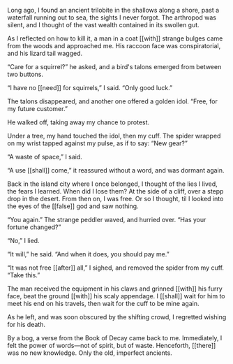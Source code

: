 



Long ago, I found an ancient trilobite in the shallows along a shore, past a waterfall running out to sea, the sights I never forgot. The arthropod was silent, and I thought of the vast wealth contained in its swollen gut.

As I reflected on how to kill it, a man in a coat [[with]] strange bulges came from the woods and approached me. His raccoon face was conspiratorial, and his lizard tail wagged.

“Care for a squirrel?” he asked, and a bird's talons emerged from between two buttons.

“I have no [[need]] for squirrels,” I said. “Only good luck.”

The talons disappeared, and another one offered a golden idol. “Free, for my future customer.”

He walked off, taking away my chance to protest.

Under a tree, my hand touched the idol, then my cuff. The spider wrapped on my wrist tapped against my pulse, as if to say: “New gear?”

“A waste of space,” I said.

“A use [[shall]] come,” it reassured without a word, and was dormant again.

Back in the island city where I once belonged, I thought of the lies I lived, the fears I learned. When did I lose them? At the side of a cliff, over a stepp drop in the desert. From then on, I was free. Or so I thought, til I looked into the eyes of the [[false]] god and saw nothing.

“You again.” The strange peddler waved, and hurried over. “Has your fortune changed?”

“No,” I lied.

“It will,” he said. “And when it does, you should pay me.”

“It was not free [[after]] all,” I sighed, and removed the spider from my cuff. “Take this.”

The man received the equipment in his claws and grinned [[with]] his furry face, beat the ground [[with]] his scaly appendage. I [[shall]] wait for him to meet his end on his travels, then wait for the cuff to be mine again. 

As he left, and was soon obscured by the shifting crowd, I regretted wishing for his death.

By a bog, a verse from the Book of Decay came back to me. Immediately, I felt the power of words—not of spirit, but of waste. Henceforth, [[there]] was no new knowledge. Only the old, imperfect ancients.